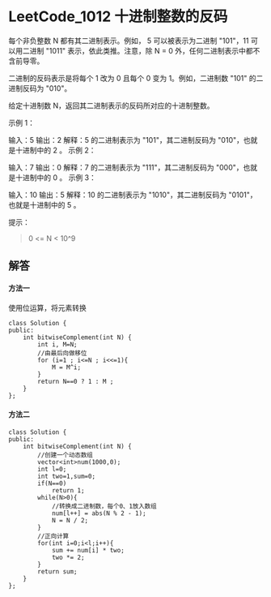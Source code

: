 # LeetCode_1012 十进制整数的反码
每个非负整数 N 都有其二进制表示。例如， 5 可以被表示为二进制 "101"，11 可以用二进制 "1011" 表示，依此类推。注意，除 N = 0 外，任何二进制表示中都不含前导零。

二进制的反码表示是将每个 1 改为 0 且每个 0 变为 1。例如，二进制数 "101" 的二进制反码为 "010"。

给定十进制数 N，返回其二进制表示的反码所对应的十进制整数。

 

示例 1：

输入：5
输出：2
解释：5 的二进制表示为 "101"，其二进制反码为 "010"，也就是十进制中的 2 。
示例 2：

输入：7
输出：0
解释：7 的二进制表示为 "111"，其二进制反码为 "000"，也就是十进制中的 0 。
示例 3：

输入：10
输出：5
解释：10 的二进制表示为 "1010"，其二进制反码为 "0101"，也就是十进制中的 5 。
 

提示：
> 0 <= N < 10^9


## 解答
#### 方法一
使用位运算，将元素转换
```
class Solution {
public:
    int bitwiseComplement(int N) {
        int i, M=N;
        //由最后向做移位
        for (i=1 ; i<=N ; i<<=1){
            M = M^i;
        }
        return N==0 ? 1 : M ;
    }
};
```

#### 方法二

```
class Solution {
public:
    int bitwiseComplement(int N) {
        //创建一个动态数组
        vector<int>num(1000,0);
        int l=0;
        int two=1,sum=0;
        if(N==0)
            return 1;
        while(N>0){
            //转换成二进制数，每个0、1放入数组
            num[l++] = abs(N % 2 - 1);
            N = N / 2;
        }
        //正向计算
        for(int i=0;i<l;i++){
            sum += num[i] * two;
            two *= 2;
        }
        return sum;
    }
};
```



